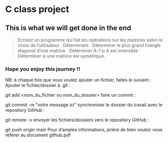 # C class project

## This is what we will get done in the end

>Ecrivez un programme qui fait les opérations sur les matrices selon le choix de l’utilisateur · Déterminant · Déterminer le plus grand triangle diagonal d’une matrice · Déterminer A-1 si A est inversible · Déterminer si une matrice est symétrique.

### Hope you enjoy this journey !! 



NB: à chaque fois que vous voulez ajouter un fichier, faites le suivant :
Ajouter le fichier/dossier à .git :

git add <nom_du_fichier ou nom_du_dossier>
faire un commit :

git commit -m "votre message ici"
synchroniser le dossier du travail avec le repository GitHub :

git remote -v
envoyer les fichiers/dossiers vers le repository GitHub :

git push origin main
Pour d’amples informations, prière de bien vouloir vous référer au document github.pdf
